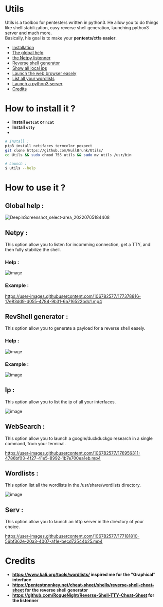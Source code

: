 # Utils
Utils is a toolbox for pentesters written in python3. He allow you to do things like shell stabilization, easy reverse shell generation, launching python3 server and much more.     
Basically, his goal is to make your **pentests/ctfs easier**.


- <a href="https://github.com/NullBrunk/Utils/blob/main/README.md#how-to-install-it-">Installation</a>
- <a href="https://github.com/NullBrunk/Utils/blob/main/README.md#global-help-">The global help</a>
- <a href="https://github.com/NullBrunk/Utils/blob/main/README.md#netpy-">the Netpy listenner</a>
- <a href="https://github.com/NullBrunk/Utils/blob/main/README.md#revshell-generator-">Reverse shell generator </a>
- <a href="https://github.com/NullBrunk/Utils/blob/main/README.md#ip-">Show all local ips </a>
- <a href="https://github.com/NullBrunk/Utils/blob/main/README.md#websearch-">Launch the web browser easely</a>
- <a href="https://github.com/NullBrunk/Utils/blob/main/README.md#wordlists-">List all your wordlists</a>
- <a href="https://github.com/NullBrunk/Utils/blob/main/README.md#serv-">Launch a python3 server</a>
- <a href="https://github.com/NullBrunk/Utils/blob/main/README.md#Credits-">Credits</a>

# How to install it ?
- **Install ``netcat`` or ``ncat``**
- **Install ``stty``**
- 
```bash
# Install : 
pip3 install netifaces termcolor pexpect
git clone https://github.com/NullBrunk/Utils/
cd Utils && sudo chmod 755 utils && sudo mv utils /usr/bin

# Launch :
$ utils --help 
```

# How to use it ? 

## Global help :
![DeepinScreenshot_select-area_20220705184408](https://user-images.githubusercontent.com/106782577/177376676-8d3cfe40-c086-4118-a031-070ba8c5a127.png)

## Netpy :
This option allow you to listen for incomming connection, get a TTY, and then fully stabilize the shell.

### Help :
![image](https://user-images.githubusercontent.com/106782577/177377018-2ffd69ae-b4a7-4ad7-af8a-a85a57f428fd.png)

### Example :


https://user-images.githubusercontent.com/106782577/177378816-17e83dd9-d055-4784-9b31-6a716522bdc1.mp4




## RevShell generator :

This option allow you to generate a payload for a reverse shell easely.

### Help :

![image](https://user-images.githubusercontent.com/106782577/176953560-34d9e058-5e46-4bd5-a624-b023215608ee.png)

### Example :

![image](https://user-images.githubusercontent.com/106782577/177144664-85fd12a1-5a76-4430-9ad6-666b7499c13c.png)
## Ip :

This option allow you to list the ip of all your interfaces.

![image](https://user-images.githubusercontent.com/106782577/176953789-80c2ac59-a59c-4639-a70b-3b085c49c3df.png)

## WebSearch :

This option allow you to launch a google/duckduckgo research in a single command, from your terminal.

https://user-images.githubusercontent.com/106782577/176956311-4786bf03-4f27-41e5-8992-1b7e700ea1eb.mp4


## Wordlists :

This option list all the wordlists in the /usr/share/wordlists directory.

![image](https://user-images.githubusercontent.com/106782577/176955481-3685079d-49c1-4c1c-8e86-338fe6070421.png)

## Serv :

This option allow you to launch an http server in the directory of your choice.


https://user-images.githubusercontent.com/106782577/177181810-56bf362e-20a3-4007-af1e-becd73544b25.mp4



# Credits

- **https://www.kali.org/tools/wordlists/ inspired me for the "Graphical" interface**   
- **https://pentestmonkey.net/cheat-sheet/shells/reverse-shell-cheat-sheet for the reverse shell generator**     
- **https://github.com/RoqueNight/Reverse-Shell-TTY-Cheat-Sheet for the listenner**





